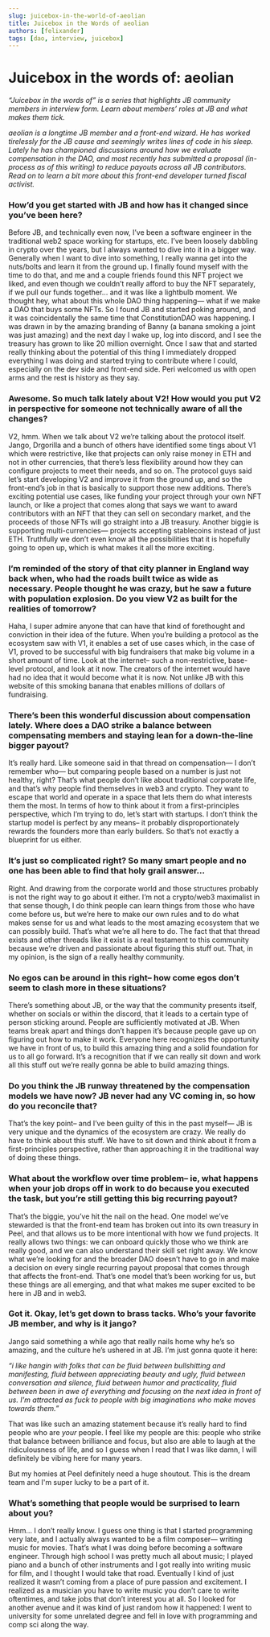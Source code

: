 ```yaml
---
slug: juicebox-in-the-world-of-aeolian
title: Juicebox in the Words of aeolian
authors: [felixander]
tags: [dao, interview, juicebox]
---
```


# Juicebox in the words of: aeolian

_“Juicebox in the words of” is a series that highlights JB community members in interview form. Learn about members’ roles at JB and what makes them tick._

_aeolian is a longtime JB member and a front-end wizard. He has worked tirelessly for the JB cause and seemingly writes lines of code in his sleep. Lately he has championed discussions around how we evaluate compensation in the DAO, and most recently has submitted a proposal (in-process as of this writing) to reduce payouts across all JB contributors. Read on to learn a bit more about this front-end developer turned fiscal activist._

### How’d you get started with JB and how has it changed since you’ve been here?

Before JB, and technically even now, I’ve been a software engineer in the traditional web2 space working for startups, etc. I’ve been loosely dabbling in crypto over the years, but I always wanted to dive into it in a bigger way. Generally when I want to dive into something, I really wanna get into the nuts/bolts and learn it from the ground up. I finally found myself with the time to do that, and me and a couple friends found this NFT project we liked, and even though we couldn’t really afford to buy the NFT separately, if we pull our funds together… and it was like a lightbulb moment. We thought hey, what about this whole DAO thing happening— what if we make a DAO that buys some NFTs. So I found JB and started poking around, and it was coincidentally the same time that ConstitutionDAO was happening. I was drawn in by the amazing branding of Banny (a banana smoking a joint was just amazing) and the next day I wake up, log into discord, and I see the treasury has grown to like 20 million overnight. Once I saw that and started really thinking about the potential of this thing I immediately dropped everything I was doing and started trying to contribute where I could, especially on the dev side and front-end side. Peri welcomed us with open arms and the rest is history as they say.

### Awesome. So much talk lately about V2! How would you put V2 in perspective for someone not technically aware of all the changes?

V2, hmm. When we talk about V2 we’re talking about the protocol itself. Jango, Drgorilla and a bunch of others have identified some tings about V1 which were restrictive, like that projects can only raise money in ETH and not in other currencies, that there’s less flexibility around how they can configure projects to meet their needs, and so on. The protocol guys said let’s start developing V2 and improve it from the ground up, and so the front-end’s job in that is basically to support those new additions. There’s exciting potential use cases, like funding your project through your own NFT launch, or like a project that comes along that says we want to award contributors with an NFT that they can sell on secondary market, and the proceeds of those NFTs will go straight into a JB treasury. Another biggie is supporting multi-currencies— projects accepting stablecoins instead of just ETH. Truthfully we don’t even know all the possibilities that it is hopefully going to open up, which is what makes it all the more exciting.

### I’m reminded of the story of that city planner in England way back when, who had the roads built twice as wide as necessary. People thought he was crazy, but he saw a future with population explosion. Do you view V2 as built for the realities of tomorrow?

Haha, I super admire anyone that can have that kind of forethought and conviction in their idea of the future. When you’re building a protocol as the ecosystem saw with V1, it enables a set of use cases which, in the case of V1, proved to be successful with big fundraisers that make big volume in a short amount of time. Look at the internet– such a non-restrictive, base-level protocol, and look at it now. The creators of the internet would have had no idea that it would become what it is now. Not unlike JB with this website of this smoking banana that enables millions of dollars of fundraising.

### There’s been this wonderful discussion about compensation lately. Where does a DAO strike a balance between compensating members and staying lean for a down-the-line bigger payout?

It’s really hard. Like someone said in that thread on compensation— I don’t remember who— but comparing people based on a number is just not healthy, right? That’s what people don’t like about traditional corporate life, and that’s why people find themselves in web3 and crypto. They want to escape that world and operate in a space that lets them do what interests them the most. In terms of how to think about it from a first-principles perspective, which I’m trying to do, let’s start with startups. I don’t think the startup model is perfect by any means– it probably disproportionately rewards the founders more than early builders. So that’s not exactly a blueprint for us either.

### It’s just so complicated right? So many smart people and no one has been able to find that holy grail answer...

Right. And drawing from the corporate world and those structures probably is not the right way to go about it either. I’m not a crypto/web3 maximalist in that sense though, I do think people can learn things from those who have come before us, but we’re here to make our own rules and to do what makes sense for us and what leads to the most amazing ecosystem that we can possibly build. That’s what we’re all here to do. The fact that that thread exists and other threads like it exist is a real testament to this community because we’re driven and passionate about figuring this stuff out. That, in my opinion, is the sign of a really healthy community.

### No egos can be around in this right– how come egos don’t seem to clash more in these situations?

There’s something about JB, or the way that the community presents itself, whether on socials or within the discord, that it leads to a certain type of person sticking around. People are sufficiently motivated at JB. When teams break apart and things don’t happen it’s because people gave up on figuring out how to make it work. Everyone here recognizes the opportunity we have in front of us, to build this amazing thing and a solid foundation for us to all go forward. It’s a recognition that if we can really sit down and work all this stuff out we’re really gonna be able to build amazing things.

### Do you think the JB runway threatened by the compensation models we have now? JB never had any VC coming in, so how do you reconcile that?

That’s the key point– and I’ve been guilty of this in the past myself— JB is very unique and the dynamics of the ecosystem are crazy. We really do have to think about this stuff. We have to sit down and think about it from a first-principles perspective, rather than approaching it in the traditional way of doing these things.

### What about the workflow over time problem– ie, what happens when your job drops off in work to do because you executed the task, but you’re still getting this big recurring payout?

That’s the biggie, you’ve hit the nail on the head. One model we’ve stewarded is that the front-end team has broken out into its own treasury in Peel, and that allows us to be more intentional with how we fund projects. It really allows two things: we can onboard quickly those who we think are really good, and we can also understand their skill set right away. We know what we’re looking for and the broader DAO doesn’t have to go in and make a decision on every single recurring payout proposal that comes through that affects the front-end. That’s one model that’s been working for us, but these things are all emerging, and that what makes me super excited to be here in JB and in web3.

### Got it. Okay, let’s get down to brass tacks. Who’s your favorite JB member, and why is it jango?

Jango said something a while ago that really nails home why he’s so amazing, and the culture he’s ushered in at JB. I’m just gonna quote it here:

_“i like hangin with folks that can be fluid between bullshitting and manifesting, fluid between appreciating beauty and ugly, fluid between conversation and silence, fluid between humor and practicality, fluid between been in awe of everything and focusing on the next idea in front of us. I'm attracted as fuck to people with big imaginations who make moves towards them.”_

That was like such an amazing statement because it’s really hard to find people who are _your_ people. I feel like my people are this: people who strike that balance between brilliance and focus, but also are able to laugh at the ridiculousness of life, and so I guess when I read that I was like damn, I will definitely be vibing here for many years.

But my homies at Peel definitely need a huge shoutout. This is the dream team and I'm super lucky to be a part of it.

### What’s something that people would be surprised to learn about you?

Hmm… I don’t really know. I guess one thing is that I started programming very late, and I actually always wanted to be a film composer— writing music for movies. That’s what I was doing before becoming a software engineer. Through high school I was pretty much all about music; I played piano and a bunch of other instruments and I got really into writing music for film, and I thought I would take that road. Eventually I kind of just realized it wasn’t coming from a place of pure passion and excitement. I realized as a musician you have to write music you don’t care to write oftentimes, and take jobs that don’t interest you at all. So I looked for another avenue and it was kind of just random how it happened: I went to university for some unrelated degree and fell in love with programming and comp sci along the way.
